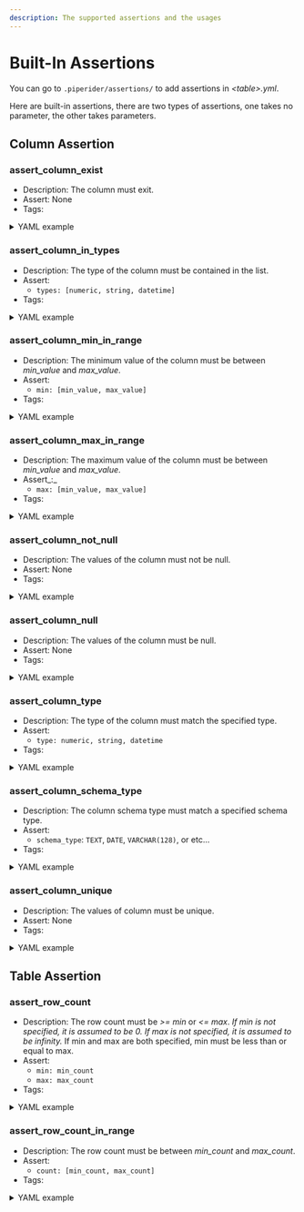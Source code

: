```yaml
---
description: The supported assertions and the usages
---
```


# Built-In Assertions

You can go to `.piperider/assertions/` to add assertions in _\<table>.yml_.

Here are built-in assertions, there are two types of assertions, one takes no parameter, the other takes parameters.

## Column Assertion

### assert\_column\_exist

* Description: The column must exit.
* Assert: None
* Tags:

<details>

<summary>YAML example</summary>

```yaml
world_city:  #Table Name
  columns:
    country_code:
      tests:
      - name: assert_column_exist
        tags:
          - dialing code
```

</details>

### assert\_column\_in\_types

* Description: The type of the column must be contained in the list.
* Assert:
  * `types: [numeric, string, datetime]`
* Tags:

<details>

<summary>YAML example</summary>

```yaml
world_city:  #Table Name
  columns:
    country_code:
      tests:
      - name: assert_column_in_types
        assert:
          types: [string]
        tags:
          - dialing code
```

</details>

### assert\_column\_min\_in\_range

* Description: The minimum value of the column must be between _min\_value_ and _max\_value_.
* Assert:
  * `min: [min_value, max_value]`
* Tags:

<details>

<summary>YAML example</summary>

```yaml
world_city:
  columns:
    population:
      tests:
      - name: assert_column_min_in_range
        assert:
          min: [1, 1000]
        tags:
          - small country
```

</details>

### assert\_column\_max\_in\_range

* Description: The maximum value of the column must be between _min\_value_ and _max\_value_.
* Assert\_:\_
  * `max: [min_value, max_value]`
* Tags:

<details>

<summary>YAML example</summary>

```yaml
world_city:
  columns:
    population:
      tests:
      - name: assert_column_max_in_range
        assert:
          max: [100000000, 2000000000]
        tags:
          - large country
```

</details>

### assert\_column\_not\_null

* Description: The values of the column must not be null.
* Assert: None
* Tags:

<details>

<summary>YAML example</summary>

```yaml
world_city:
  columns:
    name:
      tests:
      - name: assert_column_not_null
        tags:
          - city name
```

</details>

### assert\_column\_null

* Description: The values of the column must be null.
* Assert: None
* Tags:

<details>

<summary>YAML example</summary>

```yaml
world_city:
  columns:
    crime_rate:
      tests:
      - name: assert_column_null
        tags:
          - ToDo
```

</details>

### assert\_column\_type

* Description: The type of the column must match the specified type.
* Assert:
  * `type: numeric, string, datetime`
* Tags:

<details>

<summary>YAML example</summary>

```yaml
world_city:
  columns:
    name:
      tests:
      - name: assert_column_type
        assert:
          type: string
        tags:
          - city name
```

</details>

### assert\_column\_schema\_type

* Description: The column schema type must match a specified schema type.
* Assert:
  * `schema_type`: `TEXT`, `DATE`, `VARCHAR(128)`, or etc...
* Tags:

<details>

<summary>YAML example</summary>

```yaml
world_city:
  columns:
    country_code:
      tests:
      - name: assert_column_schema_type
        assert:
          schema_type: CHAR(3)
        tags:
          - dialing code
```

</details>

### assert\_column\_unique

* Description: The values of column must be unique.
* Assert: None
* Tags:

<details>

<summary>YAML example</summary>

```yaml
world_city:
  columns:
    country_code:
      tests:
      - name: assert_column_unique
        tags:
          - dialing code
```

</details>

## Table Assertion

### assert\_row\_count

* Description: The row count must be _>= min_ or _<= max_. _If min is not specified, it is assumed to be 0. If max is not specified, it is assumed to be infinity._ If min and max are both specified, min must be less than or equal to max.
* Assert:
  * `min: min_count`
  * `max: max_count`
* Tags:

<details>

<summary>YAML example</summary>

```yaml
# With the minimum and maximum row count in the following format
world_city:
  tests:
  - name: assert_row_count
    assert:
      min: 10000
    tags:
      - United Nations
```

```yaml
# With the minimum row count only in the following format
world_city:
  tests:
  - name: assert_row_count
    assert:
      min: 10000
      max: 100000
    tags:
      - United Nations
```

</details>

### assert\_row\_count\_in\_range

* Description: The row count must be between _min\_count_ and _max\_count_.
* Assert:
  * `count: [min_count, max_count]`
* Tags:

<details>

<summary>YAML example</summary>

```yaml
world_city:
  tests:
  - name: assert_row_count_in_range
    assert:
      count: [10000, 20000]
    tags:
      - United Nations
```

</details>
